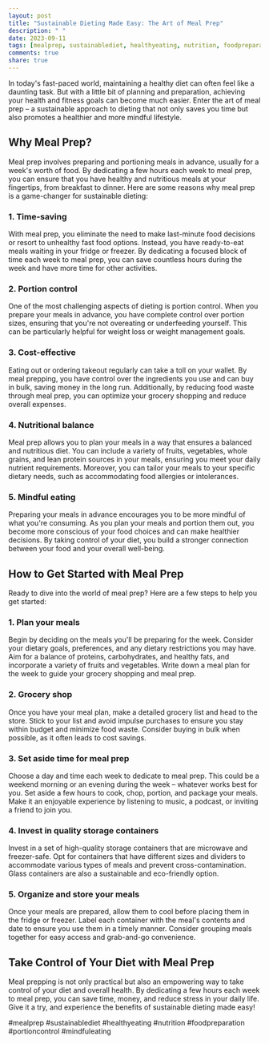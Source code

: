 ```yaml
---
layout: post
title: "Sustainable Dieting Made Easy: The Art of Meal Prep"
description: " "
date: 2023-09-11
tags: [mealprep, sustainablediet, healthyeating, nutrition, foodpreparation, portioncontrol, mindfuleating]
comments: true
share: true
---
```


In today's fast-paced world, maintaining a healthy diet can often feel like a daunting task. But with a little bit of planning and preparation, achieving your health and fitness goals can become much easier. Enter the art of meal prep – a sustainable approach to dieting that not only saves you time but also promotes a healthier and more mindful lifestyle.

## Why Meal Prep?

Meal prep involves preparing and portioning meals in advance, usually for a week's worth of food. By dedicating a few hours each week to meal prep, you can ensure that you have healthy and nutritious meals at your fingertips, from breakfast to dinner. Here are some reasons why meal prep is a game-changer for sustainable dieting:

### 1. Time-saving 

With meal prep, you eliminate the need to make last-minute food decisions or resort to unhealthy fast food options. Instead, you have ready-to-eat meals waiting in your fridge or freezer. By dedicating a focused block of time each week to meal prep, you can save countless hours during the week and have more time for other activities.

### 2. Portion control

One of the most challenging aspects of dieting is portion control. When you prepare your meals in advance, you have complete control over portion sizes, ensuring that you're not overeating or underfeeding yourself. This can be particularly helpful for weight loss or weight management goals.

### 3. Cost-effective

Eating out or ordering takeout regularly can take a toll on your wallet. By meal prepping, you have control over the ingredients you use and can buy in bulk, saving money in the long run. Additionally, by reducing food waste through meal prep, you can optimize your grocery shopping and reduce overall expenses.

### 4. Nutritional balance 

Meal prep allows you to plan your meals in a way that ensures a balanced and nutritious diet. You can include a variety of fruits, vegetables, whole grains, and lean protein sources in your meals, ensuring you meet your daily nutrient requirements. Moreover, you can tailor your meals to your specific dietary needs, such as accommodating food allergies or intolerances.

### 5. Mindful eating

Preparing your meals in advance encourages you to be more mindful of what you're consuming. As you plan your meals and portion them out, you become more conscious of your food choices and can make healthier decisions. By taking control of your diet, you build a stronger connection between your food and your overall well-being.

## How to Get Started with Meal Prep

Ready to dive into the world of meal prep? Here are a few steps to help you get started:

### 1. Plan your meals

Begin by deciding on the meals you'll be preparing for the week. Consider your dietary goals, preferences, and any dietary restrictions you may have. Aim for a balance of proteins, carbohydrates, and healthy fats, and incorporate a variety of fruits and vegetables. Write down a meal plan for the week to guide your grocery shopping and meal prep.

### 2. Grocery shop

Once you have your meal plan, make a detailed grocery list and head to the store. Stick to your list and avoid impulse purchases to ensure you stay within budget and minimize food waste. Consider buying in bulk when possible, as it often leads to cost savings.

### 3. Set aside time for meal prep

Choose a day and time each week to dedicate to meal prep. This could be a weekend morning or an evening during the week – whatever works best for you. Set aside a few hours to cook, chop, portion, and package your meals. Make it an enjoyable experience by listening to music, a podcast, or inviting a friend to join you.

### 4. Invest in quality storage containers

Invest in a set of high-quality storage containers that are microwave and freezer-safe. Opt for containers that have different sizes and dividers to accommodate various types of meals and prevent cross-contamination. Glass containers are also a sustainable and eco-friendly option.

### 5. Organize and store your meals

Once your meals are prepared, allow them to cool before placing them in the fridge or freezer. Label each container with the meal's contents and date to ensure you use them in a timely manner. Consider grouping meals together for easy access and grab-and-go convenience.

## Take Control of Your Diet with Meal Prep

Meal prepping is not only practical but also an empowering way to take control of your diet and overall health. By dedicating a few hours each week to meal prep, you can save time, money, and reduce stress in your daily life. Give it a try, and experience the benefits of sustainable dieting made easy!

#mealprep #sustainablediet #healthyeating #nutrition #foodpreparation #portioncontrol #mindfuleating